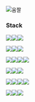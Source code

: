 ![움짤](https://blog.kakaocdn.net/dn/68d6v/btqDSiVLaY6/UffhOKyQbKkdaqkloLZFlk/img.gif)

<h3 align="left">Stack</h3>
</p>
<p align="left"> 
  
<img src="https://img.shields.io/badge/JAVA-E97627?style=flat-square&logo=IntelliJ%20IDEA&logoColor=white"><img src="https://img.shields.io/badge/HTML-E34F26?style=flat-square&logo=HTML5&logoColor=white"><img src="https://img.shields.io/badge/CSS-1572B6?style=flat-square&logo=CSS3&logoColor=white">  
  
<img src="https://img.shields.io/badge/Spring-6DB33F?style=flat-square&logo=Spring&logoColor=white"><img src="https://img.shields.io/badge/Hibernate-59666C?style=flat-square&logo=Hibernate&logoColor=white"><img src="https://img.shields.io/badge/apache tomcat-F8DC75?style=flat-square&logo=apachetomcat&logoColor=black">  
  
<img src="https://img.shields.io/badge/MySQL-4479A1?style=flat-square&logo=MySQL&logoColor=white"><img src="https://img.shields.io/badge/GitHub%20Actions-2088FF?style=flat-square&logo=GitHub%20Actions&logoColor=white"><img src="https://img.shields.io/badge/Postman-FF6C37?style=flat-square&logo=Postman&logoColor=white"><img src="https://img.shields.io/badge/Docker-2496ED?style=flat-square&logo=Docker&logoColor=white">
  
<img src="https://img.shields.io/badge/Thymeleaf-005F0F?style=flat-square&logo=Thymeleaf&logoColor=white"><img src="https://img.shields.io/badge/Tailwind%20CSS-06B6D4?style=flat-square&logo=Tailwind$20CSS&logoColor=white"><img src="https://img.shields.io/badge/Daisy%20UI-5A0EF8?style=flat-square&logo=DaisyUI&logoColor=white">
  
<img src="https://img.shields.io/badge/macOS-E6E6E6?style=flat-square&logo=macOS&logoColor=black"><img src="https://img.shields.io/badge/CentOS-262577?style=flat-square&logo=CentOS&logoColor=black"><img src="https://img.shields.io/badge/Amazon%20AWS-232F3E?style=flat-square&logo=Amazon%20AWS&logoColor=black"><img src="https://img.shields.io/badge/Nintendo Switch-E60012?style=flat-square&logo=Nintendo%20Switch&logoColor=white">
  
<img src="https://img.shields.io/badge/Gmail-EA4335?style=flat-square&logo=Gmail&logoColor=white"><img src="https://img.shields.io/badge/Notion-000000?style=flat-square&logo=Notion&logoColor=white"><img src="https://img.shields.io/badge/Velog-20C997?style=flat-square&logo=Velog&logoColor=white">
